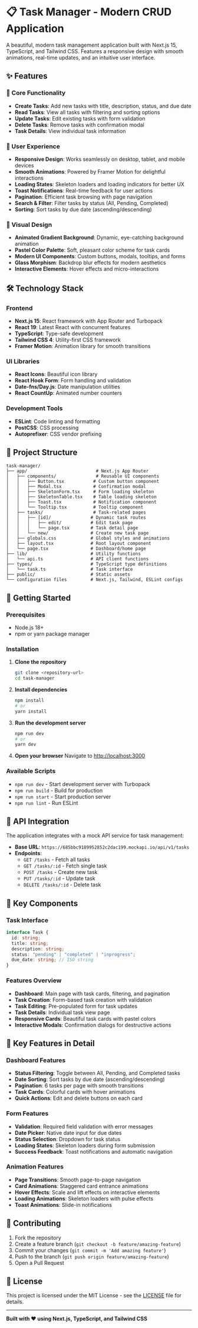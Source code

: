 # 📋 Task Manager - Modern CRUD Application

A beautiful, modern task management application built with Next.js 15, TypeScript, and Tailwind CSS. Features a responsive design with smooth animations, real-time updates, and an intuitive user interface.

## ✨ Features

### 🎯 Core Functionality

- **Create Tasks**: Add new tasks with title, description, status, and due date
- **Read Tasks**: View all tasks with filtering and sorting options
- **Update Tasks**: Edit existing tasks with form validation
- **Delete Tasks**: Remove tasks with confirmation modal
- **Task Details**: View individual task information

### 🎨 User Experience

- **Responsive Design**: Works seamlessly on desktop, tablet, and mobile devices
- **Smooth Animations**: Powered by Framer Motion for delightful interactions
- **Loading States**: Skeleton loaders and loading indicators for better UX
- **Toast Notifications**: Real-time feedback for user actions
- **Pagination**: Efficient task browsing with page navigation
- **Search & Filter**: Filter tasks by status (All, Pending, Completed)
- **Sorting**: Sort tasks by due date (ascending/descending)

### 🎨 Visual Design

- **Animated Gradient Background**: Dynamic, eye-catching background animation
- **Pastel Color Palette**: Soft, pleasant color scheme for task cards
- **Modern UI Components**: Custom buttons, modals, tooltips, and forms
- **Glass Morphism**: Backdrop blur effects for modern aesthetics
- **Interactive Elements**: Hover effects and micro-interactions

## 🛠️ Technology Stack

### Frontend

- **Next.js 15**: React framework with App Router and Turbopack
- **React 19**: Latest React with concurrent features
- **TypeScript**: Type-safe development
- **Tailwind CSS 4**: Utility-first CSS framework
- **Framer Motion**: Animation library for smooth transitions

### UI Libraries

- **React Icons**: Beautiful icon library
- **React Hook Form**: Form handling and validation
- **Date-fns/Day.js**: Date manipulation utilities
- **React CountUp**: Animated number counters

### Development Tools

- **ESLint**: Code linting and formatting
- **PostCSS**: CSS processing
- **Autoprefixer**: CSS vendor prefixing

## 📁 Project Structure

```
task-manager/
├── app/                          # Next.js App Router
│   ├── components/               # Reusable UI components
│   │   ├── Button.tsx           # Custom button component
│   │   ├── Modal.tsx            # Confirmation modal
│   │   ├── SkeletonForm.tsx     # Form loading skeleton
│   │   ├── SkeletonTable.tsx    # Table loading skeleton
│   │   ├── Toast.tsx            # Notification component
│   │   └── Tooltip.tsx          # Tooltip component
│   ├── tasks/                   # Task-related pages
│   │   ├── [id]/               # Dynamic task routes
│   │   │   ├── edit/           # Edit task page
│   │   │   └── page.tsx        # Task detail page
│   │   └── new/                # Create new task page
│   ├── globals.css             # Global styles and animations
│   ├── layout.tsx              # Root layout component
│   └── page.tsx                # Dashboard/home page
├── lib/                        # Utility functions
│   └── api.ts                  # API client functions
├── types/                      # TypeScript type definitions
│   └── task.ts                 # Task interface
├── public/                     # Static assets
└── configuration files         # Next.js, Tailwind, ESLint configs
```

## 🚀 Getting Started

### Prerequisites

- Node.js 18+
- npm or yarn package manager

### Installation

1. **Clone the repository**

   ```bash
   git clone <repository-url>
   cd task-manager
   ```

2. **Install dependencies**

   ```bash
   npm install
   # or
   yarn install
   ```

3. **Run the development server**

   ```bash
   npm run dev
   # or
   yarn dev
   ```

4. **Open your browser**
   Navigate to [http://localhost:3000](http://localhost:3000)

### Available Scripts

- `npm run dev` - Start development server with Turbopack
- `npm run build` - Build for production
- `npm run start` - Start production server
- `npm run lint` - Run ESLint

## 🔧 API Integration

The application integrates with a mock API service for task management:

- **Base URL**: `https://685bbc9189952852c2dac199.mockapi.io/api/v1/tasks`
- **Endpoints**:
  - `GET /tasks` - Fetch all tasks
  - `GET /tasks/:id` - Fetch single task
  - `POST /tasks` - Create new task
  - `PUT /tasks/:id` - Update task
  - `DELETE /tasks/:id` - Delete task

## 🎨 Key Components

### Task Interface

```typescript
interface Task {
  id: string;
  title: string;
  description: string;
  status: "pending" | "completed" | "inprogress";
  due_date: string; // ISO string
}
```

### Features Overview

- **Dashboard**: Main page with task cards, filtering, and pagination
- **Task Creation**: Form-based task creation with validation
- **Task Editing**: Pre-populated form for task updates
- **Task Details**: Individual task view page
- **Responsive Cards**: Beautiful task cards with pastel colors
- **Interactive Modals**: Confirmation dialogs for destructive actions

## 🎯 Key Features in Detail

### Dashboard Features

- **Status Filtering**: Toggle between All, Pending, and Completed tasks
- **Date Sorting**: Sort tasks by due date (ascending/descending)
- **Pagination**: 6 tasks per page with smooth transitions
- **Task Cards**: Colorful cards with hover animations
- **Quick Actions**: Edit and delete buttons on each card

### Form Features

- **Validation**: Required field validation with error messages
- **Date Picker**: Native date input for due dates
- **Status Selection**: Dropdown for task status
- **Loading States**: Skeleton loaders during form submission
- **Success Feedback**: Toast notifications and automatic navigation

### Animation Features

- **Page Transitions**: Smooth page-to-page navigation
- **Card Animations**: Staggered card entrance animations
- **Hover Effects**: Scale and lift effects on interactive elements
- **Loading Animations**: Skeleton loaders with pulse effects
- **Toast Animations**: Slide-in notifications

## 🤝 Contributing

1. Fork the repository
2. Create a feature branch (`git checkout -b feature/amazing-feature`)
3. Commit your changes (`git commit -m 'Add amazing feature'`)
4. Push to the branch (`git push origin feature/amazing-feature`)
5. Open a Pull Request

## 📄 License

This project is licensed under the MIT License - see the [LICENSE](LICENSE) file for details.

---

**Built with ❤️ using Next.js, TypeScript, and Tailwind CSS**
